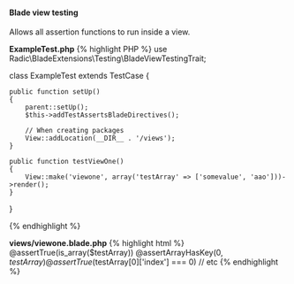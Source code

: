 ---
---
#### Blade view testing
Allows all assertion functions to run inside a view.

**ExampleTest.php**
{% highlight PHP %}
use Radic\BladeExtensions\Testing\BladeViewTestingTrait;

class ExampleTest extends TestCase {

	public function setUp()
	{
	    parent::setUp();
	    $this->addTestAssertsBladeDirectives();

	    // When creating packages
	    View::addLocation(__DIR__ . '/views');
	}

    public function testViewOne()
    {
        View::make('viewone', array('testArray' => ['somevalue', 'aao']))->render();
    }
}

{% endhighlight %}

**views/viewone.blade.php**
{% highlight html %}
@assertTrue(is_array($testArray))
@assertArrayHasKey(0, $testArray)
@assertTrue($testArray[0]['index'] === 0)
// etc
{% endhighlight %}